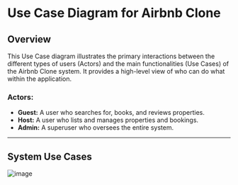 # Use Case Diagram for Airbnb Clone

## Overview

This Use Case diagram illustrates the primary interactions between the different types of users (Actors) and the main functionalities (Use Cases) of the Airbnb Clone system. It provides a high-level view of who can do what within the application.

### Actors:
- **Guest:** A user who searches for, books, and reviews properties.
- **Host:** A user who lists and manages properties and bookings.
- **Admin:** A superuser who oversees the entire system.

---

## System Use Cases

![image](https://github.com/user-attachments/assets/e7276143-b93b-4760-913a-238a059bd8c6)
